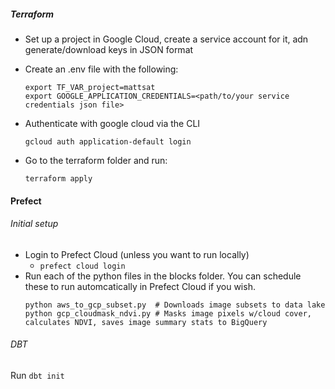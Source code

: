 

##### Terraform
- Set up a project in Google Cloud, create a service account for it, adn generate/download keys in JSON format
  
- Create an .env file with the following:
   ```
   export TF_VAR_project=mattsat
   export GOOGLE_APPLICATION_CREDENTIALS=<path/to/your service credentials json file>
   ```
- Authenticate with google cloud via the CLI
  ```
  gcloud auth application-default login
  ```  

- Go to the terraform folder and run:
  ```
  terraform apply
  ```


#### Prefect

###### Initial setup
- Login to Prefect Cloud (unless you want to run locally)
  - ```prefect cloud login``` 
- Run each of the python files in the blocks folder.  You can schedule these to run automcatically in Prefect Cloud if you wish.
   ```
   python aws_to_gcp_subset.py  # Downloads image subsets to data lake
   python gcp_cloudmask_ndvi.py # Masks image pixels w/cloud cover, calculates NDVI, saves image summary stats to BigQuery
   ```

###### DBT
Run `dbt init`
